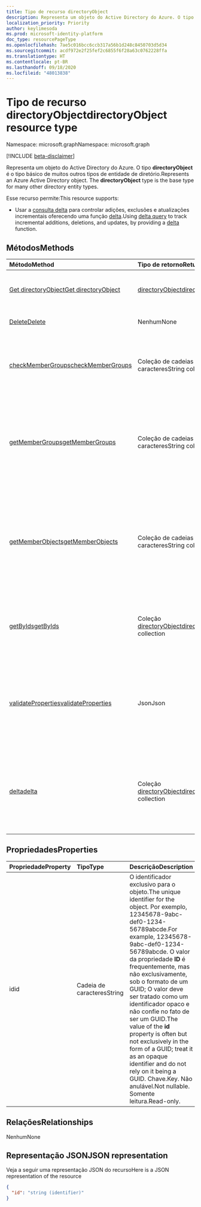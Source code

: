 ```yaml
---
title: Tipo de recurso directoryObject
description: Representa um objeto do Active Directory do Azure. O tipo **directoryObject** é o tipo básico de muitos outros tipos de entidade de diretório.
localization_priority: Priority
author: keylimesoda
ms.prod: microsoft-identity-platform
doc_type: resourcePageType
ms.openlocfilehash: 7ae5c016bcc6ccb317a56b1d248c8450703d5d34
ms.sourcegitcommit: acdf972e2f25fef2c6855f6f28a63c0762228ffa
ms.translationtype: HT
ms.contentlocale: pt-BR
ms.lasthandoff: 09/18/2020
ms.locfileid: "48013838"
---
```

# <a name="directoryobject-resource-type"></a><span data-ttu-id="7a8d2-104">Tipo de recurso directoryObject</span><span class="sxs-lookup"><span data-stu-id="7a8d2-104">directoryObject resource type</span></span>

<span data-ttu-id="7a8d2-105">Namespace: microsoft.graph</span><span class="sxs-lookup"><span data-stu-id="7a8d2-105">Namespace: microsoft.graph</span></span>

[!INCLUDE [beta-disclaimer](../../includes/beta-disclaimer.md)]

<span data-ttu-id="7a8d2-p102">Representa um objeto do Active Directory do Azure. O tipo **directoryObject** é o tipo básico de muitos outros tipos de entidade de diretório.</span><span class="sxs-lookup"><span data-stu-id="7a8d2-p102">Represents an Azure Active Directory object. The **directoryObject** type is the base type for many other directory entity types.</span></span>

<span data-ttu-id="7a8d2-108">Esse recurso permite:</span><span class="sxs-lookup"><span data-stu-id="7a8d2-108">This resource supports:</span></span>

- <span data-ttu-id="7a8d2-109">Usar a [consulta delta](/graph/delta-query-overview) para controlar adições, exclusões e atualizações incrementais oferecendo uma função [delta](../api/directoryobject-delta.md).</span><span class="sxs-lookup"><span data-stu-id="7a8d2-109">Using [delta query](/graph/delta-query-overview) to track incremental additions, deletions, and updates, by providing a [delta](../api/directoryobject-delta.md) function.</span></span>

## <a name="methods"></a><span data-ttu-id="7a8d2-110">Métodos</span><span class="sxs-lookup"><span data-stu-id="7a8d2-110">Methods</span></span>

| <span data-ttu-id="7a8d2-111">Método</span><span class="sxs-lookup"><span data-stu-id="7a8d2-111">Method</span></span>       | <span data-ttu-id="7a8d2-112">Tipo de retorno</span><span class="sxs-lookup"><span data-stu-id="7a8d2-112">Return Type</span></span>  |<span data-ttu-id="7a8d2-113">Descrição</span><span class="sxs-lookup"><span data-stu-id="7a8d2-113">Description</span></span>|
|:---------------|:--------|:----------|
|[<span data-ttu-id="7a8d2-114">Get directoryObject</span><span class="sxs-lookup"><span data-stu-id="7a8d2-114">Get directoryObject</span></span>](../api/directoryobject-get.md) | [<span data-ttu-id="7a8d2-115">directoryObject</span><span class="sxs-lookup"><span data-stu-id="7a8d2-115">directoryObject</span></span>](directoryobject.md) |<span data-ttu-id="7a8d2-116">Leia as propriedades de um objeto de diretório.</span><span class="sxs-lookup"><span data-stu-id="7a8d2-116">Read the properties  of a directory object.</span></span>|
|[<span data-ttu-id="7a8d2-117">Delete</span><span class="sxs-lookup"><span data-stu-id="7a8d2-117">Delete</span></span>](../api/directoryobject-delete.md) | <span data-ttu-id="7a8d2-118">Nenhum</span><span class="sxs-lookup"><span data-stu-id="7a8d2-118">None</span></span> |<span data-ttu-id="7a8d2-119">Exclua um objeto de diretório.</span><span class="sxs-lookup"><span data-stu-id="7a8d2-119">Delete a directory object.</span></span> |
|[<span data-ttu-id="7a8d2-120">checkMemberGroups</span><span class="sxs-lookup"><span data-stu-id="7a8d2-120">checkMemberGroups</span></span>](../api/directoryobject-checkmembergroups.md)|<span data-ttu-id="7a8d2-121">Coleção de cadeias de caracteres</span><span class="sxs-lookup"><span data-stu-id="7a8d2-121">String collection</span></span>|<span data-ttu-id="7a8d2-p103">Verifique se há uma associação em uma lista de grupos. A verificação é transitiva.</span><span class="sxs-lookup"><span data-stu-id="7a8d2-p103">Check for membership in a list of groups. The check is transitive.</span></span>|
|[<span data-ttu-id="7a8d2-124">getMemberGroups</span><span class="sxs-lookup"><span data-stu-id="7a8d2-124">getMemberGroups</span></span>](../api/directoryobject-getmembergroups.md)|<span data-ttu-id="7a8d2-125">Coleção de cadeias de caracteres</span><span class="sxs-lookup"><span data-stu-id="7a8d2-125">String collection</span></span>|<span data-ttu-id="7a8d2-p104">Retorne todos os grupos dos quais o objeto de usuário, grupo ou diretório é membro. A verificação é transitiva.</span><span class="sxs-lookup"><span data-stu-id="7a8d2-p104">Return all the groups that the user, group, or directory object is a member of. The check is transitive.</span></span>|
|[<span data-ttu-id="7a8d2-128">getMemberObjects</span><span class="sxs-lookup"><span data-stu-id="7a8d2-128">getMemberObjects</span></span>](../api/directoryobject-getmemberobjects.md)|<span data-ttu-id="7a8d2-129">Coleção de cadeias de caracteres</span><span class="sxs-lookup"><span data-stu-id="7a8d2-129">String collection</span></span>| <span data-ttu-id="7a8d2-p105">Retorne todos os grupos e funções de diretório dos quais o objeto de usuário, grupo ou diretório é membro. A verificação é transitiva.</span><span class="sxs-lookup"><span data-stu-id="7a8d2-p105">Return all of the groups and directory roles that the user, group, or directory object is a member of. The check is transitive.</span></span> |
|[<span data-ttu-id="7a8d2-132">getByIds</span><span class="sxs-lookup"><span data-stu-id="7a8d2-132">getByIds</span></span>](../api/directoryobject-getbyids.md) | <span data-ttu-id="7a8d2-133">Coleção [directoryObject](directoryobject.md)</span><span class="sxs-lookup"><span data-stu-id="7a8d2-133">[directoryObject](directoryobject.md) collection</span></span> | <span data-ttu-id="7a8d2-134">Obtenha um conjunto de objetos de diretório com base em um conjunto de ids fornecidas.</span><span class="sxs-lookup"><span data-stu-id="7a8d2-134">Get a set of directory objects based on a set of supplied ids.</span></span> |
|[<span data-ttu-id="7a8d2-135">validateProperties</span><span class="sxs-lookup"><span data-stu-id="7a8d2-135">validateProperties</span></span>](../api/directoryobject-validateproperties.md)|<span data-ttu-id="7a8d2-136">Json</span><span class="sxs-lookup"><span data-stu-id="7a8d2-136">Json</span></span>| <span data-ttu-id="7a8d2-137">Validar se o nome de exibição de um grupo do Microsoft 365 ou apelido de email está em conformidade com as políticas de nomenclatura.</span><span class="sxs-lookup"><span data-stu-id="7a8d2-137">Validate a Microsoft 365 group's display name or mail nickname complies with naming policies.</span></span> |
|[<span data-ttu-id="7a8d2-138">delta</span><span class="sxs-lookup"><span data-stu-id="7a8d2-138">delta</span></span>](../api/directoryobject-delta.md)|<span data-ttu-id="7a8d2-139">Coleção [directoryObject](directoryobject.md)</span><span class="sxs-lookup"><span data-stu-id="7a8d2-139">[directoryObject](directoryobject.md) collection</span></span>| <span data-ttu-id="7a8d2-140">Obtenha alterações incrementais para objetos de diretório.</span><span class="sxs-lookup"><span data-stu-id="7a8d2-140">Get incremental changes for directory objects.</span></span> <span data-ttu-id="7a8d2-141">Oferece suporte à filtragem por tipo derivado.</span><span class="sxs-lookup"><span data-stu-id="7a8d2-141">Supports filtering by derrived type.</span></span> |

## <a name="properties"></a><span data-ttu-id="7a8d2-142">Propriedades</span><span class="sxs-lookup"><span data-stu-id="7a8d2-142">Properties</span></span>

| <span data-ttu-id="7a8d2-143">Propriedade</span><span class="sxs-lookup"><span data-stu-id="7a8d2-143">Property</span></span>   | <span data-ttu-id="7a8d2-144">Tipo</span><span class="sxs-lookup"><span data-stu-id="7a8d2-144">Type</span></span> |<span data-ttu-id="7a8d2-145">Descrição</span><span class="sxs-lookup"><span data-stu-id="7a8d2-145">Description</span></span>|
|:---------------|:--------|:----------|
|<span data-ttu-id="7a8d2-146">id</span><span class="sxs-lookup"><span data-stu-id="7a8d2-146">id</span></span>|<span data-ttu-id="7a8d2-147">Cadeia de caracteres</span><span class="sxs-lookup"><span data-stu-id="7a8d2-147">String</span></span>|<span data-ttu-id="7a8d2-148">O identificador exclusivo para o objeto.</span><span class="sxs-lookup"><span data-stu-id="7a8d2-148">The unique identifier for the object.</span></span> <span data-ttu-id="7a8d2-149">Por exemplo, 12345678-9abc-def0-1234-56789abcde.</span><span class="sxs-lookup"><span data-stu-id="7a8d2-149">For example, 12345678-9abc-def0-1234-56789abcde.</span></span> <span data-ttu-id="7a8d2-150">O valor da propriedade **ID** é frequentemente, mas não exclusivamente, sob o formato de um GUID; O valor deve ser tratado como um identificador opaco e não confie no fato de ser um GUID.</span><span class="sxs-lookup"><span data-stu-id="7a8d2-150">The value of the **id** property is often but not exclusively in the form of a GUID; treat it as an opaque identifier and do not rely on it being a GUID.</span></span> <span data-ttu-id="7a8d2-151">Chave.</span><span class="sxs-lookup"><span data-stu-id="7a8d2-151">Key.</span></span> <span data-ttu-id="7a8d2-152">Não anulável.</span><span class="sxs-lookup"><span data-stu-id="7a8d2-152">Not nullable.</span></span> <span data-ttu-id="7a8d2-153">Somente leitura.</span><span class="sxs-lookup"><span data-stu-id="7a8d2-153">Read-only.</span></span>|

## <a name="relationships"></a><span data-ttu-id="7a8d2-154">Relações</span><span class="sxs-lookup"><span data-stu-id="7a8d2-154">Relationships</span></span>

<span data-ttu-id="7a8d2-155">Nenhum</span><span class="sxs-lookup"><span data-stu-id="7a8d2-155">None</span></span>

## <a name="json-representation"></a><span data-ttu-id="7a8d2-156">Representação JSON</span><span class="sxs-lookup"><span data-stu-id="7a8d2-156">JSON representation</span></span>

<span data-ttu-id="7a8d2-157">Veja a seguir uma representação JSON do recurso</span><span class="sxs-lookup"><span data-stu-id="7a8d2-157">Here is a JSON representation of the resource</span></span>

<!-- {
  "blockType": "resource",
  "optionalProperties": [

  ],
  "keyProperty": "id",
  "@odata.type": "microsoft.graph.directoryObject",
  "openType": true
}-->

```json
{
  "id": "string (identifier)"
}

```

<!-- uuid: 8fcb5dbc-d5aa-4681-8e31-b001d5168d79
2015-10-25 14:57:30 UTC -->
<!--
{
  "type": "#page.annotation",
  "description": "directoryObject resource",
  "keywords": "",
  "section": "documentation",
  "tocPath": "",
  "suppressions": []
}
-->



